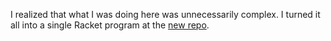 I realized that what I was doing here was unnecessarily complex. I turned it all into a single Racket program at the [new repo](https://github.com/blobbybilb/dash-to-background).
